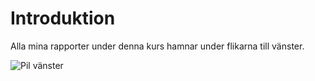 Introduktion
===============================

Alla mina rapporter under denna kurs hamnar under flikarna till vänster.

![Pil vänster](img/pil_left.jpg)
